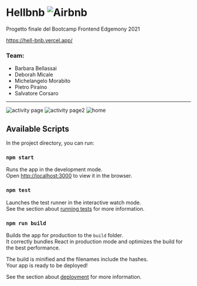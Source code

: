 # Hellbnb ![Airbnb](/public/favicon.ico)

Progetto finale del Bootcamp Frontend Edgemony 2021

https://hell-bnb.vercel.app/

### Team:

- Barbara Bellassai
- Deborah Micale
- Michelangelo Morabito
- Pietro Piraino
- Salvatore Corsaro

---
![activity page](https://user-images.githubusercontent.com/48923975/117958558-6c749280-b31b-11eb-9792-2cf5890d5bc5.PNG)
![activity page2](https://user-images.githubusercontent.com/48923975/117958561-6da5bf80-b31b-11eb-8bca-e80e5c2a0da0.PNG)
![home](https://user-images.githubusercontent.com/48923975/117958564-6e3e5600-b31b-11eb-9d1b-df952aac6e39.PNG)
## Available Scripts

In the project directory, you can run:

### `npm start`

Runs the app in the development mode.\
Open [http://localhost:3000](http://localhost:3000) to view it in the browser.

### `npm test`

Launches the test runner in the interactive watch mode.\
See the section about [running tests](https://facebook.github.io/create-react-app/docs/running-tests) for more information.

### `npm run build`

Builds the app for production to the `build` folder.\
It correctly bundles React in production mode and optimizes the build for the best performance.

The build is minified and the filenames include the hashes.\
Your app is ready to be deployed!

See the section about [deployment](https://facebook.github.io/create-react-app/docs/deployment) for more information.
